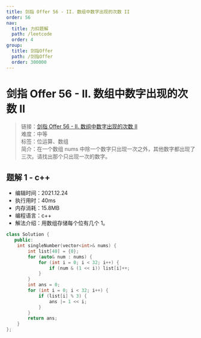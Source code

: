 ```yaml
---
title: 剑指 Offer 56 - II. 数组中数字出现的次数 II
order: 56
nav:
  title: 力扣题解
  path: /leetcode
  order: 4
group:
  title: 剑指Offer
  path: /剑指Offer
  order: 300000
---
```


# 剑指 Offer 56 - II. 数组中数字出现的次数 II

> 链接：[剑指 Offer 56 - II. 数组中数字出现的次数 II](https://leetcode-cn.com/problems/shu-zu-zhong-shu-zi-chu-xian-de-ci-shu-ii-lcof/)  
> 难度：中等  
> 标签：位运算、数组  
> 简介：在一个数组 nums 中除一个数字只出现一次之外，其他数字都出现了三次。请找出那个只出现一次的数字。

## 题解 1 - c++

- 编辑时间：2021.12.24
- 执行用时：40ms
- 内存消耗：15.8MB
- 编程语言：c++
- 解法介绍：用数组存储每个位有几个 1。

```c++
class Solution {
   public:
    int singleNumber(vector<int>& nums) {
        int list[40] = {0};
        for (auto& num : nums) {
            for (int i = 0; i < 32; i++) {
                if (num & (1 << i)) list[i]++;
            }
        }
        int ans = 0;
        for (int i = 0; i < 32; i++) {
            if (list[i] % 3) {
                ans |= 1 << i;
            }
        }
        return ans;
    }
};
```
